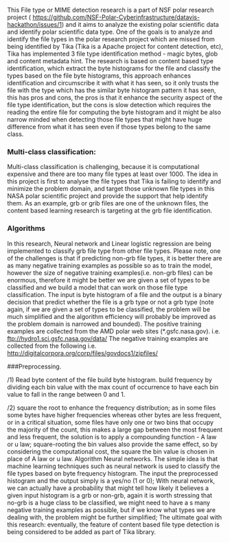 This File type or MIME detection research is a part of NSF polar research project ( https://github.com/NSF-Polar-Cyberinfrastructure/datavis-hackathon/issues/1) and it aims to analyze the existing polar scientific data and identify polar scientific data type.
One of the goals is to analyze and identify the file types in the polar research project which are missed from being identified by Tika (Tika is a Apache project for content detection, etc), Tika has implemented 3 file type identification method - magic bytes, glob and content metadata hint. The research is based on content based type identification, which extract the byte histograms for the file and classify the types based on the file byte histograms, this approach enhances identification and circumscribe it with what it has seen, so it only trusts the file with the type which has the similar byte histogram pattern it has seen, this has pros and cons, the pros is that it enhance the security aspect of the file type identification, but the cons is slow detection which requires the reading the entire file for computing the byte histogram and it might be also narrow minded when detecting those file types that might have huge difference from what it has seen even if those types belong to the same class.

### Multi-class classification:
Multi-class classification is challenging, because it is computational expensive and there are too many file types at least over 1000. The idea in this project is first to analyse the file types that Tika is failing to identify and minimize the problem domain, and target those unknown file types in this NASA polar scientific project and provide the support that help identify them.
As an example, grb or grib files are one of the unknown files, the content based learning research is targeting at the grb file identification.

### Algorithms
In this research, Neural network and Linear logistic regression are being implemented to classify grb file type from other file types. Please note, one of the challenges is that if predicting non-grb file types, it is better there are as many negative training examples as possible so as to train the model, however the size of negative training examples(i.e. non-grb files) can be enormous, therefore it might be better we are given a set of types to be classified and we build a model that can work on those file type classification.
The input is byte histogram of a file and the output is a binary decision that predict whether the file is a grb type or not a grb type (note again, if we are given a set of types to be classified, the problem will be much simplified and the algorithm efficiency will probably be improved as the problem domain is narrowed and bounded).
The positive training examples are collected from the AMD polar web sites (*.gsfc.nasa.gov). i.e. ftp://hydro1.sci.gsfc.nasa.gov/data/
The negative training examples are collected from the following i.e. http://digitalcorpora.org/corp/files/govdocs1/zipfiles/ 

###Preprocessing. 

/1) Read byte content of the file build byte histogram. build frequency by dividing each bin value with the max count of occurrence to have each bin value to fall in the range between 0 and 1.

/2) square the root to enhance the frequency distribution; as in some files some bytes have higher frequencies whereas other bytes are less frequent, or in a critical situation, some files have only one or two bins that occupy the majority of the count, this makes a large gap between the most frequent and less frequent, the solution is to apply a compounding function - A law or u law; square-rooting the bin values also provide the same effect, so by considering the computational cost, the square the bin value is chosen in place of A law or u law.
Algorithm Neural networks. 
The simple idea is that machine learning techniques such as neural network is used to classify the file types based on byte frequency histogram. The input the preprocessed histogram and the output simply is a yes/no (1 or 0); With neural network, we can actually have a probability that might tell how likely it believes a given input histogram is a grb or non-grb, again it is worth stressing that no-grb is a huge class to be classified, we might need to have a s many negative training examples as possible, but if we know what types we are dealing with, the problem might be further simplified;
The ultimate goal with this research: eventually, the feature of content based file type detection is being considered to be added as part of Tika library.
